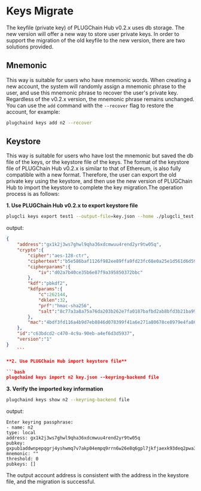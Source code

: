 # Keys Migrate

The keyfile (private key) of PLUGChain Hub v0.2.x uses db storage. The new version will offer a new way to store user private keys. In order to support the migration of the old keyfile to the new version, there are two solutions provided.

## Mnemonic

This way is suitable for users who have mnemonic words. When creating a new account, the system will randomly assign a mnemonic phrase to the user, and use this mnemonic phrase to recover the user's private key. Regardless of the v0.2.x version, the mnemonic phrase remains unchanged. You can use the `add` command with the `--recover` flag to restore the account, for example:

```bash
plugchaind keys add n2 --recover
```

## Keystore

This way is suitable for users who have lost the mnemonic but saved the db file of the keys, or the keystore file of the keys. The format of the keystore file of PLUGChain Hub v0.2.x is similar to that of Ethereum,  is also fully compatible with a new format. Therefore, the user can export the old private key using the keystore, and then use the new version of PLUGChain Hub to import the keystore to complete the key migration.The operation process is as follows:

**1. Use PLUGChain Hub v0.2.x to export keystore file**

```bash
plugcli keys export test1 --output-file=key.json --home ./plugcli_test 
```

output:

```json
{
    "address":"gx1k2j3ws7ghwl9qha36xdcmwuu4rend2yr9tw05q",
    "crypto":{
        "cipher":"aes-128-ctr",
        "ciphertext":"b5e586baf1126f982ee89ffa9fd23fc68e0a25e1d561d6d59896a0b4878a4d5f",
        "cipherparams":{
            "iv":"d02a7b40ce35b6e87f9a395850372bbc"
        },
        "kdf":"pbkdf2",
        "kdfparams":{
            "c":262144,
            "dklen":32,
            "prf":"hmac-sha256",
            "salt":"8c77a3a8a75a76da203b262e7fa0187bafbd2ab8bfd3b21ba99f88dcc550d1a6"
        },
        "mac":"4bdf3fd116a4b9d7eb8846d078399f41a6e271a80678ce8979e4fa86f793cdeb"
    },
    "id":"c63bdcd2-c470-4c9a-90eb-a4ef6d3d5937",
    "version":"1"
}
    ```

**2. Use PLUGChain Hub import keystore file**

```bash
plugchaind keys import n2 key.json --keyring-backend file 
```

**3. Verify the imported key information**

```bash
plugchaind keys show n2 --keyring-backend file
```

output:

```text
Enter keyring passphrase:
- name: n2
type: local
address: gx1k2j3ws7ghwl9qha36xdcmwuu4rend2yr9tw05q
pubkey: gxpub1addwnpepqgrj4yshwmq7v7akp04empq9rrn6w26e8q6gpl7jkfjaexk93deq2pwa3m6
mnemonic: ""
threshold: 0
pubkeys: []
```

The output account address is consistent with the address in the keystore file, and the migration is successful.
